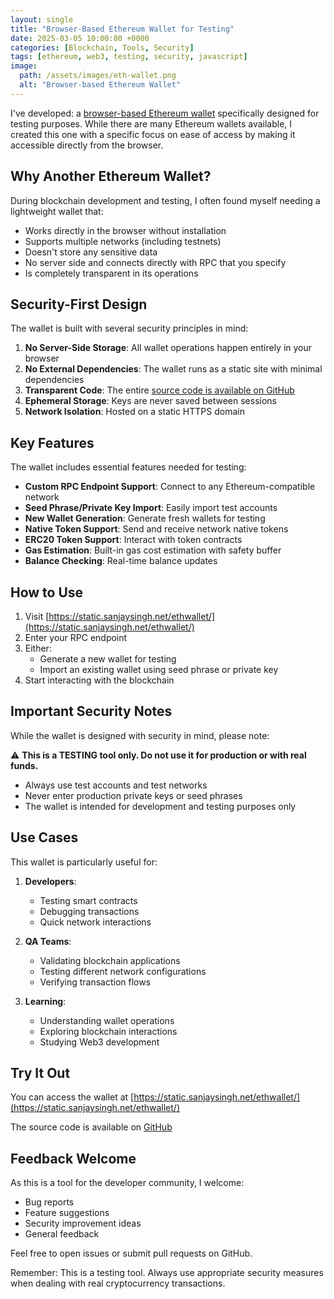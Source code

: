 ```yaml
---
layout: single
title: "Browser-Based Ethereum Wallet for Testing"
date: 2025-03-05 10:00:00 +0000
categories: [Blockchain, Tools, Security]
tags: [ethereum, web3, testing, security, javascript]
image:
  path: /assets/images/eth-wallet.png
  alt: "Browser-based Ethereum Wallet"
---
```


I've developed: a [browser-based Ethereum wallet](https://static.sanjaysingh.net/ethwallet/) specifically designed for testing purposes. While there are many Ethereum wallets available, I created this one with a specific focus on ease of access by making it accessible directly from the browser.

## Why Another Ethereum Wallet?

During blockchain development and testing, I often found myself needing a lightweight wallet that:
- Works directly in the browser without installation
- Supports multiple networks (including testnets)
- Doesn't store any sensitive data
- No server side and connects directly with RPC that you specify
- Is completely transparent in its operations

## Security-First Design

The wallet is built with several security principles in mind:

1. **No Server-Side Storage**: All wallet operations happen entirely in your browser
2. **No External Dependencies**: The wallet runs as a static site with minimal dependencies
3. **Transparent Code**: The entire [source code is available on GitHub](https://github.com/sanjaysingh/staticsites/tree/master/ethwallet)
4. **Ephemeral Storage**: Keys are never saved between sessions
5. **Network Isolation**: Hosted on a static HTTPS domain

## Key Features

The wallet includes essential features needed for testing:

- **Custom RPC Endpoint Support**: Connect to any Ethereum-compatible network
- **Seed Phrase/Private Key Import**: Easily import test accounts
- **New Wallet Generation**: Generate fresh wallets for testing
- **Native Token Support**: Send and receive network native tokens
- **ERC20 Token Support**: Interact with token contracts
- **Gas Estimation**: Built-in gas cost estimation with safety buffer
- **Balance Checking**: Real-time balance updates

## How to Use

1. Visit [https://static.sanjaysingh.net/ethwallet/](https://static.sanjaysingh.net/ethwallet/)
2. Enter your RPC endpoint 
3. Either:
   - Generate a new wallet for testing
   - Import an existing wallet using seed phrase or private key
4. Start interacting with the blockchain

## Important Security Notes

While the wallet is designed with security in mind, please note:

⚠️ **This is a TESTING tool only. Do not use it for production or with real funds.**

- Always use test accounts and test networks
- Never enter production private keys or seed phrases
- The wallet is intended for development and testing purposes only

## Use Cases

This wallet is particularly useful for:

1. **Developers**:
   - Testing smart contracts
   - Debugging transactions
   - Quick network interactions

2. **QA Teams**:
   - Validating blockchain applications
   - Testing different network configurations
   - Verifying transaction flows

3. **Learning**:
   - Understanding wallet operations
   - Exploring blockchain interactions
   - Studying Web3 development

## Try It Out

You can access the wallet at [https://static.sanjaysingh.net/ethwallet/](https://static.sanjaysingh.net/ethwallet/)

The source code is available on [GitHub](https://github.com/sanjaysingh/staticsites/tree/master/ethwallet)

## Feedback Welcome

As this is a tool for the developer community, I welcome:
- Bug reports
- Feature suggestions
- Security improvement ideas
- General feedback

Feel free to open issues or submit pull requests on GitHub.

Remember: This is a testing tool. Always use appropriate security measures when dealing with real cryptocurrency transactions. 